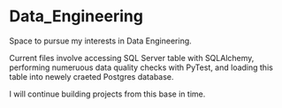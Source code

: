 # Data_Engineering

Space to pursue my interests in Data Engineering. 

Current files involve accessing SQL Server table with SQLAlchemy, performing numeruous data quality checks with PyTest, and loading this table into newely craeted Postgres database.

I will continue building projects from this base in time. 
